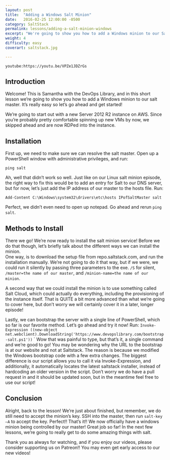 ```yaml
---
layout: post
title:  "Adding a Windows Salt Minion"
date:   2016-02-25 12:00:00 -0500
category: SaltStack
permalink: lessons/adding-a-salt-minion-windows
excerpt: "We're going to show you how to add a Windows minion to our Salt Master."
weight: 4
difficulty: easy
coverart: saltstack.jpg

---
```

`youtube:https://youtu.be/VPZe1JDZrGs`

Introduction
------------
Welcome! This is Samantha with the DevOps Library, and in this short lesson we’re going to show you how to add a Windows minion to our salt master.  It’s really easy so let’s go ahead and get started!

We’re going to start out with a new Server 2012 R2 instance on AWS.  Since you’re probably pretty comfortable spinning up new VMs by now, we skipped ahead and are now RDPed into the instance.

Installation
------------
First up, we need to make sure we can resolve the salt master.  Open up a PowerShell window with administrative privileges, and run:

`ping salt`

Ah, well that didn’t work so well.  Just like on our Linux salt minion episode, the right way to fix this would be to add an entry for Salt to our DNS server, but for now, let’s just add the IP address of our master to the hosts file.  Run:

`Add-Content C:\Windows\system32\drivers\etc\hosts IPofSaltMaster salt`

Perfect, we didn’t even need to open up notepad.  Go ahead and rerun `ping salt`.

Methods to Install
------------------
There we go!  We’re now ready to install the salt minion service!  Before we do that though, let’s briefly talk about the different ways we can install the minion.  
One way, is to download the setup file from repo.saltstack.com, and run the installation manually.  We’re not going to do it that way, but if we were, we could run it silently by passing three parameters to the exe.  `/S` for silent, `/master=the name of our master`, and `/minion-name=the name of our minion`.

A second way that we could install the minion is to use something called Salt Cloud, which could actually do everything, including the provisioning of the instance itself.  That is QUITE a bit more advanced than what we’re going to cover here, but don’t worry we will certainly cover it in a later, longer episode!

Lastly, we can bootstrap the server with a single line of PowerShell, which so far is our favorite method.  Let’s go ahead and try it now!  Run:
`Invoke-Expression ((new-object net.webclient).DownloadString('https://www.devopslibrary.com/bootstrap-salt.ps1'))`
`
Wow that was painful to type, but that’s it, a single command and we’re good to go!  You may be wondering why the URL to the bootstrap is at our website and not at Saltstack.  The reason is because we modified the Windows bootstrap code with a few extra changes.  The biggest difference is our script allows you to call it via Invoke-Expression, and additionally, it automatically locates the latest saltstack installer, instead of hardcoding an older version in the script.  Don’t worry we do have a pull request in and it should be updated soon, but in the meantime feel free to use our script!

Conclusion
----------
Alright, back to the lesson!  We’re just about finished, but remember, we do still need to accept the minion’s key.  SSH into the master, then run `salt-key –A` to accept the key.  Perfect!! That’s it!!  We now officially have a windows minion being controlled by our master!  Great job so far!  In the next few lessons, we’re going to really get to do some amazing things with salt.  

Thank you as always for watching, and if you enjoy our videos, please consider supporting us on Patreon!!  You may even get early access to our new videos!
